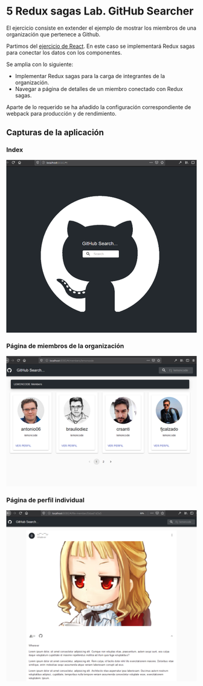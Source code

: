# 5 Redux sagas Lab. GitHub Searcher

El ejercicio consiste en extender el ejemplo de mostrar los miembros de una organización que pertenece a Github.

Partimos del [ejercicio de React]("https://github.com/juanpms2/4_React_GitHub_Searcher). En este caso se implementará Redux sagas para conectar los datos con los componentes.

Se amplia con lo siguiente:

- Implementar Redux sagas para la carga de integrantes de la organización.
- Navegar a página de detalles de un miembro conectado con Redux sagas.

Aparte de lo requerido se ha añadido la configuración correspondiente de webpack para producción y de rendimiento.

## Capturas de la aplicación

### Index

![index](./public/index.png)

### Página de miembros de la organización

![members-page](./public/miembros.png)

### Página de perfil individual

![perfil](./public/perfil.png)
